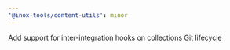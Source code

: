 ```yaml
---
'@inox-tools/content-utils': minor
---
```


Add support for inter-integration hooks on collections Git lifecycle
